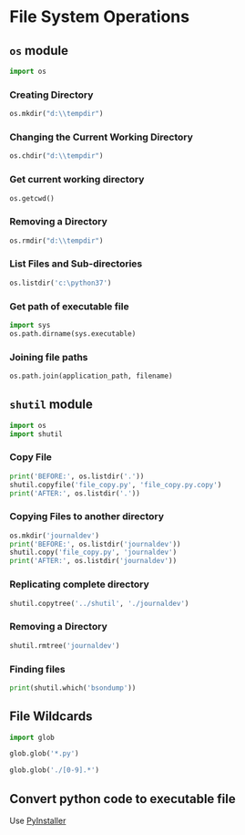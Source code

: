 # File System Operations

## `os` module

```py
import os
```

### Creating Directory

```py
os.mkdir("d:\\tempdir")
```

### Changing the Current Working Directory

```py
os.chdir("d:\\tempdir")
```

### Get current working directory

```py
os.getcwd()
```

### Removing a Directory

```py
os.rmdir("d:\\tempdir")
```

### List Files and Sub-directories

```py
os.listdir('c:\python37')
```

### Get path of executable file

```py
import sys
os.path.dirname(sys.executable)
```

### Joining file paths

```py
os.path.join(application_path, filename)
```


## `shutil` module

```py
import os
import shutil
```

### Copy File

```py
print('BEFORE:', os.listdir('.'))
shutil.copyfile('file_copy.py', 'file_copy.py.copy')
print('AFTER:', os.listdir('.'))
```

### Copying Files to another directory

```py
os.mkdir('journaldev')
print('BEFORE:', os.listdir('journaldev'))
shutil.copy('file_copy.py', 'journaldev')
print('AFTER:', os.listdir('journaldev'))
```

### Replicating complete directory

```py
shutil.copytree('../shutil', './journaldev')
```

### Removing a Directory

```py
shutil.rmtree('journaldev')
```

### Finding files

```py
print(shutil.which('bsondump'))
```


## File Wildcards

```py
import glob

glob.glob('*.py')

glob.glob('./[0-9].*')
```


## Convert python code to executable file

Use [PyInstaller](https://pyinstaller.org/en/stable/)